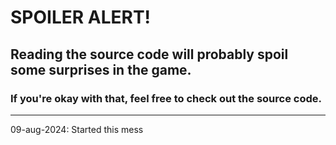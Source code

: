 # SPOILER ALERT!

## Reading the source code will probably spoil some surprises in the game.

### If you're okay with that, feel free to check out the source code.

---

09-aug-2024: Started this mess
